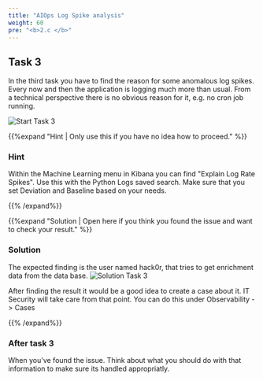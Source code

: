 ```yaml
---
title: "AIOps Log Spike analysis"
weight: 60
pre: "<b>2.c </b>"
---
```

## Task 3

In the third task you have to find the reason for some anomalous log spikes. Every now and then the application is logging much more than usual. From a technical perspective there is no obvious reason for it, e.g. no cron job running.

![Start Task 3](/images/task3-start.png)

{{%expand "Hint | Only use this if you have no idea how to proceed." %}}
### Hint

Within the Machine Learning menu in Kibana you can find "Explain Log Rate Spikes". Use this with the Python Logs saved search. Make sure that you set Deviation and Baseline based on your needs.

{{% /expand%}}

{{%expand "Solution | Open here if you think you found the issue and want to check your result." %}}
### Solution

The expected finding is the user named hack0r, that tries to get enrichment data from the data base.
![Solution Task 3](/images/task3-solution.png)

After finding the result it would be a good idea to create a case about it. IT Security will take care from that point.
You can do this under Observability -> Cases

{{% /expand%}}

### After task 3
When you've found the issue. Think about what you should do with that information to make sure its handled appropriatly.

